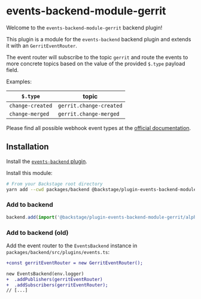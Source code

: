 # events-backend-module-gerrit

Welcome to the `events-backend-module-gerrit` backend plugin!

This plugin is a module for the `events-backend` backend plugin
and extends it with an `GerritEventRouter`.

The event router will subscribe to the topic `gerrit`
and route the events to more concrete topics based on the value
of the provided `$.type` payload field.

Examples:

| `$.type`         | topic                   |
| ---------------- | ----------------------- |
| `change-created` | `gerrit.change-created` |
| `change-merged`  | `gerrit.change-merged`  |

Please find all possible webhook event types at the
[official documentation](https://gerrit-review.googlesource.com/Documentation/cmd-stream-events.html#events).

## Installation

Install the [`events-backend` plugin](../events-backend/README.md).

Install this module:

```bash
# From your Backstage root directory
yarn add --cwd packages/backend @backstage/plugin-events-backend-module-gerrit
```

### Add to backend

```ts title="packages/backend/src/index.ts"
backend.add(import('@backstage/plugin-events-backend-module-gerrit/alpha'));
```

### Add to backend (old)

Add the event router to the `EventsBackend` instance in `packages/backend/src/plugins/events.ts`:

```diff
+const gerritEventRouter = new GerritEventRouter();

new EventsBackend(env.logger)
+  .addPublishers(gerritEventRouter)
+  .addSubscribers(gerritEventRouter);
// [...]
```

